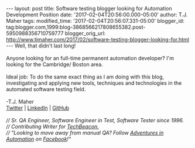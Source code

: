 \-\-- layout: post title: Software testing blogger looking for
Automation Development Position date: \'2017-02-04T20:56:00.000-05:00\'
author: T.J. Maher tags: modified\_time:
\'2017-02-04T20:56:07.331-05:00\' blogger\_id:
tag:blogger.com,1999:blog-3868566217808655382.post-5950988356710759777
blogger\_orig\_url:
http://www.tjmaher.com/2017/02/software-testing-blogger-looking-for.html
\-\-- Well, that didn\'t last long!\
\
Anyone looking for an full-time permanent automation developer? I\'m
looking for the Cambridge/ Boston area.\
\
Ideal job: To do the same exact thing as I am doing with this blog,
investigating and applying new tools, techniques and technologies in the
automated software testing field.\
\
-T.J. Maher\
[Twitter](https://twitter.com/tjmaher1) \| [LinkedIn](https://www.linkedin.com/in/tjmaher1) \| [GitHub](https://github.com/tjmaher)\
\
*// Sr. QA Engineer, Software Engineer in Test, Software Tester since
1996.\
// Contributing Writer
for [TechBeacon.](http://techbeacon.com/contributors/thomas-maher)\
// \"Looking to move away from manual QA? Follow [Adventures in
Automation](http://www.tjmaher.com/) on
[Facebook](https://www.facebook.com/AdventuresInAutomation/)!\"*
